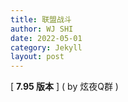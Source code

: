 ```yaml
---
title: 联盟战斗
author: WJ SHI
date: 2022-05-01
category: Jekyll
layout: post
---
```




[ **7.95 版本** ]    ( by 炫夜Q群 )

<img src="https://www.nextstepone.ltd/mff/images/mengzhan1.png" alt="" referrerpolicy="no-referrer">
